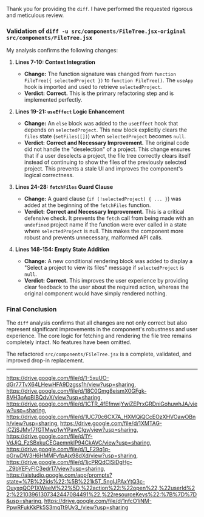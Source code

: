 Thank you for providing the `diff`. I have performed the requested rigorous and meticulous review.

### Validation of `diff -u src/components/FileTree.jsx-original src/components/FileTree.jsx`

My analysis confirms the following changes:

1.  **Lines 7-10: Context Integration**
    *   **Change:** The function signature was changed from `function FileTree({ selectedProject })` to `function FileTree()`. The `useApp` hook is imported and used to retrieve `selectedProject`.
    *   **Verdict:** **Correct.** This is the primary refactoring step and is implemented perfectly.

2.  **Lines 19-21: `useEffect` Logic Enhancement**
    *   **Change:** An `else` block was added to the `useEffect` hook that depends on `selectedProject`. This new block explicitly clears the `files` state (`setFiles([])`) when `selectedProject` becomes `null`.
    *   **Verdict:** **Correct and Necessary Improvement.** The original code did not handle the "deselection" of a project. This change ensures that if a user deselects a project, the file tree correctly clears itself instead of continuing to show the files of the previously selected project. This prevents a stale UI and improves the component's logical correctness.

3.  **Lines 24-28: `fetchFiles` Guard Clause**
    *   **Change:** A guard clause (`if (!selectedProject) { ... }`) was added at the beginning of the `fetchFiles` function.
    *   **Verdict:** **Correct and Necessary Improvement.** This is a critical defensive check. It prevents the `fetch` call from being made with an `undefined` project name if the function were ever called in a state where `selectedProject` is null. This makes the component more robust and prevents unnecessary, malformed API calls.

4.  **Lines 148-154: Empty State Addition**
    *   **Change:** A new conditional rendering block was added to display a "Select a project to view its files" message if `selectedProject` is `null`.
    *   **Verdict:** **Correct.** This improves the user experience by providing clear feedback to the user about the required action, whereas the original component would have simply rendered nothing.

### Final Conclusion

The `diff` analysis confirms that all changes are not only correct but also represent significant improvements in the component's robustness and user experience. The core logic for fetching and rendering the file tree remains completely intact. No features have been omitted.

The refactored `src/components/FileTree.jsx` is a complete, validated, and improved drop-in replacement.

---
https://drive.google.com/file/d/1-5xuUO-dGr77TvX64LHewHFA9Dzgss1h/view?usp=sharing, https://drive.google.com/file/d/18C0Gmg8eismX0GFgk-8VH3oApBIBQdvX/view?usp=sharing, https://drive.google.com/file/d/1CTR_4fEfmwjYwiZEPrxGRDniGohuwhJA/view?usp=sharing, https://drive.google.com/file/d/1UC70c6CX7A_HXMQiQCcEOzXHVOawOBnh/view?usp=sharing, https://drive.google.com/file/d/1XMTAG-iCZjSJMv17fGTMwp1wYPawClgy/view?usp=sharing, https://drive.google.com/file/d/1Y-VdJiQ_FzSBxkuCEGaemnklP94CkAVC/view?usp=sharing, https://drive.google.com/file/d/1_F29q1q-pGrwDW3H6HMMFvfpAjx98dXd/view?usp=sharing, https://drive.google.com/file/d/1jcPRQdCISiDgHg-_Z9bYEFvFlC3edr17/view?usp=sharing, https://aistudio.google.com/app/prompts?state=%7B%22ids%22:%5B%221k5T_5ngIJPAxYtQ3c-OuyxqQOP1XWeeM%22%5D,%22action%22:%22open%22,%22userId%22:%22103961307342447084491%22,%22resourceKeys%22:%7B%7D%7D&usp=sharing, https://drive.google.com/file/d/1nfcO1iNM-PpwRFukKkPk5S3mqTt9Uv3_/view?usp=sharing

